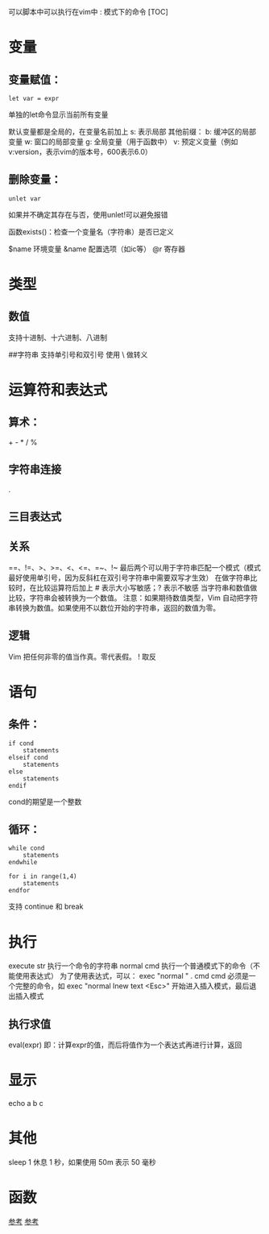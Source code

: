 可以脚本中可以执行在vim中 : 模式下的命令
[TOC]

# 变量
## 变量赋值：
```
let var = expr
```
单独的let命令显示当前所有变量

默认变量都是全局的，在变量名前加上 s: 表示局部
其他前缀：
b:    缓冲区的局部变量
w:    窗口的局部变量
g:    全局变量（用于函数中）
v:    预定义变量（例如v:version，表示vim的版本号，600表示6.0）

## 删除变量：
```
unlet var
```
如果并不确定其存在与否，使用unlet!可以避免报错

函数exists()：检查一个变量名（字符串）是否已定义

$name    环境变量
&name    配置选项（如ic等）
@r    寄存器

# 类型
## 数值
支持十进制、十六进制、八进制

##字符串
支持单引号和双引号
使用 \ 做转义

# 运算符和表达式
## 算术：
\+ - * / %

## 字符串连接
.

## 三目表达式

## 关系
==、!=、>、>=、<、<=、=~、!~
最后两个可以用于字符串匹配一个模式（模式最好使用单引号，因为反斜杠在双引号字符串中需要双写才生效）
在做字符串比较时，在比较运算符后加上 # 表示大小写敏感；? 表示不敏感
当字符串和数值做比较，字符串会被转换为一个数值。
注意：如果期待数值类型，Vim 自动把字符串转换为数值。如果使用不以数位开始的字符串，返回的数值为零。

## 逻辑
Vim 把任何非零的值当作真。零代表假。
!    取反


# 语句
## 条件：
```
if cond
    statements
elseif cond
    statements
else
    statements
endif
```
cond的期望是一个整数

## 循环：
```
while cond
    statements
endwhile

for i in range(1,4)
    statements
endfor
```
支持 continue 和 break

# 执行
execute str
执行一个命令的字符串
normal cmd
执行一个普通模式下的命令（不能使用表达式）
为了使用表达式，可以：
exec "normal " . cmd
cmd 必须是一个完整的命令，如
exec "normal Inew text \<Esc>"
开始进入插入模式，最后退出插入模式
## 执行求值
eval(expr)
即：计算expr的值，而后将值作为一个表达式再进行计算，返回

# 显示
echo a b c

# 其他
sleep 1
休息 1 秒，如果使用 50m 表示 50 毫秒

# 函数

[参考](http://blog.chinaunix.net/uid-20564848-id-73068.html)
[参考](http://blog.chinaunix.net/uid-22548820-id-3396168.html)
